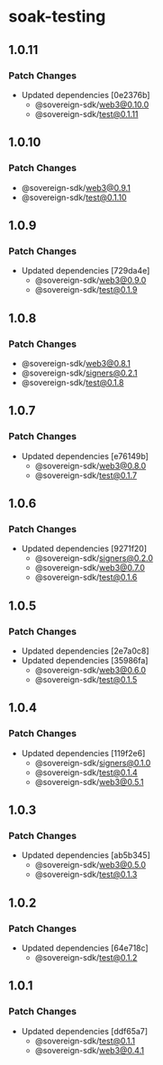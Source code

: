 # soak-testing

## 1.0.11

### Patch Changes

- Updated dependencies [0e2376b]
  - @sovereign-sdk/web3@0.10.0
  - @sovereign-sdk/test@0.1.11

## 1.0.10

### Patch Changes

- @sovereign-sdk/web3@0.9.1
- @sovereign-sdk/test@0.1.10

## 1.0.9

### Patch Changes

- Updated dependencies [729da4e]
  - @sovereign-sdk/web3@0.9.0
  - @sovereign-sdk/test@0.1.9

## 1.0.8

### Patch Changes

- @sovereign-sdk/web3@0.8.1
- @sovereign-sdk/signers@0.2.1
- @sovereign-sdk/test@0.1.8

## 1.0.7

### Patch Changes

- Updated dependencies [e76149b]
  - @sovereign-sdk/web3@0.8.0
  - @sovereign-sdk/test@0.1.7

## 1.0.6

### Patch Changes

- Updated dependencies [9271f20]
  - @sovereign-sdk/signers@0.2.0
  - @sovereign-sdk/web3@0.7.0
  - @sovereign-sdk/test@0.1.6

## 1.0.5

### Patch Changes

- Updated dependencies [2e7a0c8]
- Updated dependencies [35986fa]
  - @sovereign-sdk/web3@0.6.0
  - @sovereign-sdk/test@0.1.5

## 1.0.4

### Patch Changes

- Updated dependencies [119f2e6]
  - @sovereign-sdk/signers@0.1.0
  - @sovereign-sdk/test@0.1.4
  - @sovereign-sdk/web3@0.5.1

## 1.0.3

### Patch Changes

- Updated dependencies [ab5b345]
  - @sovereign-sdk/web3@0.5.0
  - @sovereign-sdk/test@0.1.3

## 1.0.2

### Patch Changes

- Updated dependencies [64e718c]
  - @sovereign-sdk/test@0.1.2

## 1.0.1

### Patch Changes

- Updated dependencies [ddf65a7]
  - @sovereign-sdk/test@0.1.1
  - @sovereign-sdk/web3@0.4.1
